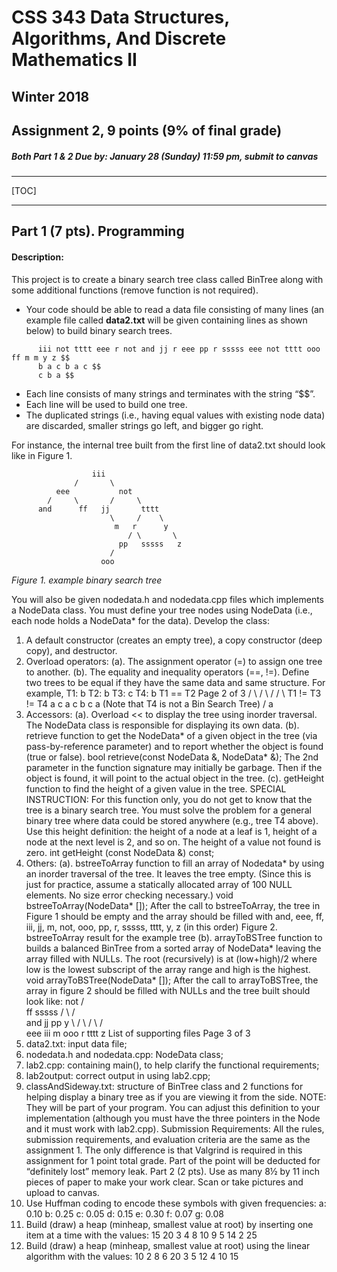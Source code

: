 
CSS 343 Data Structures, Algorithms, And Discrete Mathematics II
===

Winter 2018
---

Assignment 2, 9 points (9% of final grade)
---

##### Both Part 1 & 2 Due by: January 28 (Sunday) 11:59 pm, submit to canvas

---

[TOC]

---

Part 1 (7 pts). Programming
---

#### Description:
This project is to create a binary search tree class called BinTree along with some additional functions (remove function is not required).

- Your code should be able to read a data file consisting of many lines (an example file called __data2.txt__ will be given containing lines as shown below) to build binary search trees. 
```
      iii not tttt eee r not and jj r eee pp r sssss eee not tttt ooo ff m m y z $$
      b a c b a c $$
      c b a $$
```
- Each line consists of many strings and terminates with the string “$$”. 
- Each line will be used to build one tree. 
- The duplicated strings (i.e., having equal values with existing node data) are discarded, smaller strings go left, and bigger go right. 

For instance, the internal tree built from the first line of data2.txt should look like in Figure 1.
```
                  iii
              /       \
          eee           not
        /     \       /     \
      and      ff   jj       tttt
                      \     /    \
                       m   r      y
                          / \       \
                        pp   sssss   z
                      /
                    ooo
``` 
<em style="text-align: center">Figure 1. example binary search tree</em>

You will also be given nodedata.h and nodedata.cpp files which implements a NodeData class.
You must define your tree nodes using NodeData (i.e., each node holds a NodeData* for the
data).
Develop the class:
1. A default constructor (creates an empty tree), a copy constructor (deep copy), and
destructor.
2. Overload operators:
(a). The assignment operator (=) to assign one tree to another.
(b). The equality and inequality operators (==, !=). Define two trees to be equal if they have the
same data and same structure. For example,
T1: b T2: b T3: c T4: b T1 == T2
Page 2 of 3
/ \ / \ / / \ T1 != T3 != T4
a c a c b c a (Note that T4 is not a Bin Search Tree)
/
a
3. Accessors:
(a). Overload << to display the tree using inorder traversal. The NodeData class is responsible for
displaying its own data.
(b). retrieve function to get the NodeData* of a given object in the tree (via pass-by-reference
parameter) and to report whether the object is found (true or false).
bool retrieve(const NodeData &, NodeData* &);
The 2nd parameter in the function signature may initially be garbage. Then if the object is found, it
will point to the actual object in the tree.
(c). getHeight function to find the height of a given value in the tree. SPECIAL INSTRUCTION:
For this function only, you do not get to know that the tree is a binary search tree. You must solve
the problem for a general binary tree where data could be stored anywhere (e.g., tree T4 above).
Use this height definition: the height of a node at a leaf is 1, height of a node at the next level is
2, and so on. The height of a value not found is zero.
int getHeight (const NodeData &) const;
4. Others:
(a). bstreeToArray function to fill an array of Nodedata* by using an inorder traversal of the
tree. It leaves the tree empty. (Since this is just for practice, assume a statically allocated array of
100 NULL elements. No size error checking necessary.)
void bstreeToArray(NodeData* []);
After the call to bstreeToArray, the tree in Figure 1 should be empty and the array should be
filled with
and, eee, ff, iii, jj, m, not, ooo, pp, r, sssss, tttt, y, z (in this order)
Figure 2. bstreeToArray result for the example tree
(b). arrayToBSTree function to builds a balanced BinTree from a sorted array of NodeData*
leaving the array filled with NULLs. The root (recursively) is at (low+high)/2 where low is the
lowest subscript of the array range and high is the highest.
void arrayToBSTree(NodeData* []);
After the call to arrayToBSTree, the array in figure 2 should be filled with NULLs and the tree
built should look like:
not
/ \
ff sssss
/ \ / \
and jj pp y
\ / \ / \ / \
eee iii m ooo r tttt z
List of supporting files
Page 3 of 3
1. data2.txt: input data file;
2. nodedata.h and nodedata.cpp: NodeData class;
3. lab2.cpp: containing main(), to help clarify the functional requirements;
4. lab2output: correct output in using lab2.cpp;
5. classAndSideway.txt: structure of BinTree class and 2 functions for helping display a
binary tree as if you are viewing it from the side. NOTE: They will be part of your
program. You can adjust this definition to your implementation (although you must have
the three pointers in the Node and it must work with lab2.cpp).
Submission Requirements:
All the rules, submission requirements, and evaluation criteria are the same as the assignment 1.
The only difference is that Valgrind is required in this assignment for 1 point total grade. Part of
the point will be deducted for “definitely lost” memory leak.
Part 2 (2 pts). Use as many 8½ by 11 inch pieces of paper to make your work clear. Scan or take
pictures and upload to canvas.
1. Use Huffman coding to encode these symbols with given frequencies:
a: 0.10 b: 0.25 c: 0.05 d: 0.15 e: 0.30 f: 0.07 g: 0.08
2. Build (draw) a heap (minheap, smallest value at root) by inserting one item at a time with the
values:
15 20 3 4 8 10 9 5 14 2 25
3. Build (draw) a heap (minheap, smallest value at root) using the linear algorithm with the
values:
10 2 8 6 20 3 5 12 4 10 15